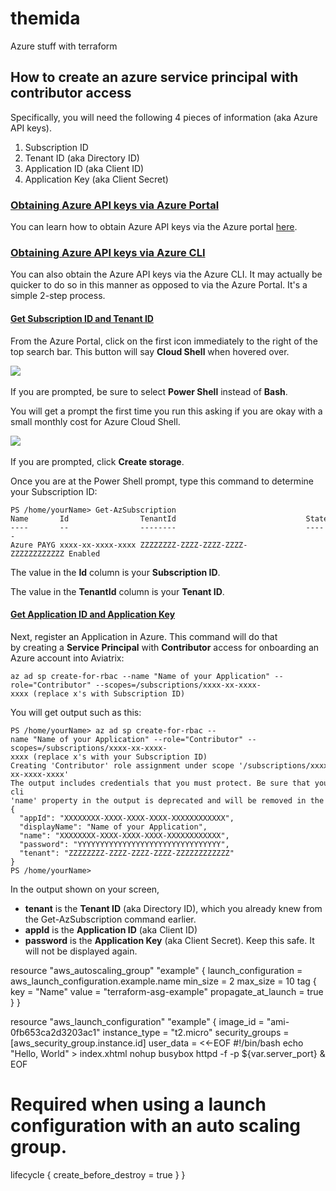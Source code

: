# themida
Azure stuff with terraform


## How to create an azure service principal with contributor access



Specifically, you will need the following 4 pieces of information (aka Azure API keys).

1.  Subscription ID
2.  Tenant ID (aka Directory ID)
3.  Application ID (aka Client ID)
4.  Application Key (aka Client Secret)

### [Obtaining Azure API keys via Azure Portal](https://community.aviatrix.com/t/83hpv1x/how-to-get-azure-api-keys-for-creating-resources-from-the-controller#obtaining-azure-api-keys-via-azure-portal)

You can learn how to obtain Azure API keys via the Azure portal [here](https://docs.aviatrix.com/HowTos/Aviatrix_Account_Azure.html). 

### [Obtaining Azure API keys via Azure CLI](https://community.aviatrix.com/t/83hpv1x/how-to-get-azure-api-keys-for-creating-resources-from-the-controller#obtaining-azure-api-keys-via-azure-cli)

You can also obtain the Azure API keys via the Azure CLI. It may actually be quicker to do so in this manner as opposed to via the Azure Portal. It's a simple 2-step process.

#### [Get Subscription ID and Tenant ID](https://community.aviatrix.com/t/83hpv1x/how-to-get-azure-api-keys-for-creating-resources-from-the-controller#get-subscription-id-and-tenant-id)

From the Azure Portal, click on the first icon immediately to the right of the top search bar. This button will say **Cloud Shell** when hovered over.

![](https://s3-us-west-2.amazonaws.com/media.forumbee.com/i/9154e10f-d97f-4925-bd44-af0aa4347707/h/547.png) 

If you are prompted, be sure to select **Power Shell** instead of **Bash**.

You will get a prompt the first time you run this asking if you are okay with a small monthly cost for Azure Cloud Shell. 

![](https://s3-us-west-2.amazonaws.com/media.forumbee.com/i/d6a393ba-da90-4e39-88e2-ac1cfa065773/h/547.png) 

If you are prompted, click **Create storage**.

Once you are at the Power Shell prompt, type this command to determine your Subscription ID:

```none
PS /home/yourName> Get-AzSubscription
Name       Id                TenantId                             State
----       --                --------                             -----
Azure PAYG xxxx-xx-xxxx-xxxx ZZZZZZZZ-ZZZZ-ZZZZ-ZZZZ-ZZZZZZZZZZZZ Enabled
```

The value in the **Id** column is your **Subscription ID**.

The value in the **TenantId** column is your **Tenant ID**.

#### [Get Application ID and Application Key](https://community.aviatrix.com/t/83hpv1x/how-to-get-azure-api-keys-for-creating-resources-from-the-controller#get-application-id-and-application-key)

Next, register an Application in Azure. This command will do that by creating a **Service Principal** with **Contributor** access for onboarding an Azure account into Aviatrix:

```none
az ad sp create-for-rbac --name "Name of your Application" --role="Contributor" --scopes=/subscriptions/xxxx-xx-xxxx-xxxx (replace x's with Subscription ID)
```

You will get output such as this:

```none
PS /home/yourName> az ad sp create-for-rbac --name "Name of your Application" --role="Contributor" --scopes=/subscriptions/xxxx-xx-xxxx-xxxx (replace x's with your Subscription ID)
Creating 'Contributor' role assignment under scope '/subscriptions/xxxx-xx-xxxx-xxxx'
The output includes credentials that you must protect. Be sure that you do not include these credentials in your code or check the credentials into your source control. For more information, see https://aka.ms/azadsp-cli
'name' property in the output is deprecated and will be removed in the future. Use 'appId' instead.
{
  "appId": "XXXXXXXX-XXXX-XXXX-XXXX-XXXXXXXXXXXX",
  "displayName": "Name of your Application",
  "name": "XXXXXXXX-XXXX-XXXX-XXXX-XXXXXXXXXXXX",
  "password": "YYYYYYYYYYYYYYYYYYYYYYYYYYYYYYYY",
  "tenant": "ZZZZZZZZ-ZZZZ-ZZZZ-ZZZZ-ZZZZZZZZZZZZ"
}
PS /home/yourName>
```

In the output shown on your screen, 

-   **tenant** is the **Tenant ID** (aka Directory ID), which you already knew from the Get-AzSubscription command earlier.
-   **appId** is the **Application ID** (aka Client ID)
-   **password** is the **Application Key** (aka Client Secret). Keep this safe. It will not be displayed again.




resource "aws_autoscaling_group" "example" {
launch_configuration = aws_launch_configuration.example.name
min_size = 2
max_size = 10
tag {
key
= "Name"
value
= "terraform-asg-example"
propagate_at_launch = true
}
}

resource "aws_launch_configuration" "example" {
image_id
= "ami-0fb653ca2d3203ac1"
instance_type = "t2.micro"
security_groups = [aws_security_group.instance.id]
user_data = <<-EOF
#!/bin/bash
echo "Hello, World" > index.xhtml
nohup busybox httpd -f -p ${var.server_port} &
EOF
# Required when using a launch configuration with an auto scaling group.
lifecycle {
create_before_destroy = true
  }
}
